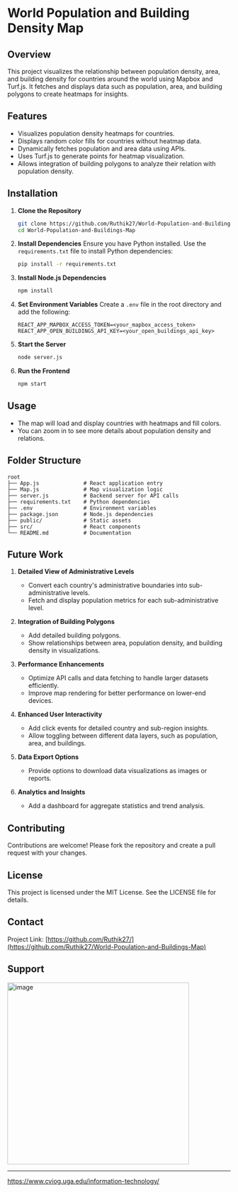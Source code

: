 # World Population and Building Density Map

## Overview
This project visualizes the relationship between population density, area, and building density for countries around the world using Mapbox and Turf.js. It fetches and displays data such as population, area, and building polygons to create heatmaps for insights.

## Features
- Visualizes population density heatmaps for countries.
- Displays random color fills for countries without heatmap data.
- Dynamically fetches population and area data using APIs.
- Uses Turf.js to generate points for heatmap visualization.
- Allows integration of building polygons to analyze their relation with population density.

## Installation

1. **Clone the Repository**
   ```bash
   git clone https://github.com/Ruthik27/World-Population-and-Buildings-Map
   cd World-Population-and-Buildings-Map
   ```

2. **Install Dependencies**
   Ensure you have Python installed. Use the `requirements.txt` file to install Python dependencies:
   ```bash
   pip install -r requirements.txt
   ```

3. **Install Node.js Dependencies**
   ```bash
   npm install
   ```

4. **Set Environment Variables**
   Create a `.env` file in the root directory and add the following:
   ```env
   REACT_APP_MAPBOX_ACCESS_TOKEN=<your_mapbox_access_token>
   REACT_APP_OPEN_BUILDINGS_API_KEY=<your_open_buildings_api_key>
   ```

5. **Start the Server**
   ```bash
   node server.js
   ```

6. **Run the Frontend**
   ```bash
   npm start
   ```

## Usage
- The map will load and display countries with heatmaps and fill colors.
- You can zoom in to see more details about population density and relations.

## Folder Structure
```
root
├── App.js              # React application entry
├── Map.js              # Map visualization logic
├── server.js           # Backend server for API calls
├── requirements.txt    # Python dependencies
├── .env                # Environment variables
├── package.json        # Node.js dependencies
├── public/             # Static assets
├── src/                # React components
└── README.md           # Documentation
```

## Future Work

1. **Detailed View of Administrative Levels**
   - Convert each country's administrative boundaries into sub-administrative levels.
   - Fetch and display population metrics for each sub-administrative level.

2. **Integration of Building Polygons**
   - Add detailed building polygons.
   - Show relationships between area, population density, and building density in visualizations.

3. **Performance Enhancements**
   - Optimize API calls and data fetching to handle larger datasets efficiently.
   - Improve map rendering for better performance on lower-end devices.

4. **Enhanced User Interactivity**
   - Add click events for detailed country and sub-region insights.
   - Allow toggling between different data layers, such as population, area, and buildings.

5. **Data Export Options**
   - Provide options to download data visualizations as images or reports.

6. **Analytics and Insights**
   - Add a dashboard for aggregate statistics and trend analysis.

## Contributing
Contributions are welcome! Please fork the repository and create a pull request with your changes.

## License
This project is licensed under the MIT License. See the LICENSE file for details.

## Contact

Project Link: [https://github.com/Ruthik27/](https://github.com/Ruthik27/World-Population-and-Buildings-Map)

## Support

<img width="410" alt="image" src="https://github.com/Ruthik27/imgs/CVIOG">



---

https://www.cviog.uga.edu/information-technology/
